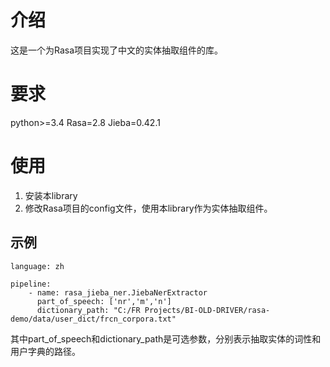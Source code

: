 # 介绍
这是一个为Rasa项目实现了中文的实体抽取组件的库。

# 要求
python>=3.4
Rasa=2.8
Jieba=0.42.1

# 使用
1. 安装本library
2. 修改Rasa项目的config文件，使用本library作为实体抽取组件。
## 示例
```
language: zh

pipeline:
    - name: rasa_jieba_ner.JiebaNerExtractor
      part_of_speech: ['nr','m','n']
      dictionary_path: "C:/FR Projects/BI-OLD-DRIVER/rasa-demo/data/user_dict/frcn_corpora.txt"
 ```
其中part_of_speech和dictionary_path是可选参数，分别表示抽取实体的词性和用户字典的路径。

